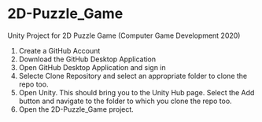 # 2D-Puzzle_Game
Unity Project for 2D Puzzle Game (Computer Game Development 2020)

1. Create a GitHub Account
2. Download the GitHub Desktop Application
3. Open GitHub Desktop Application and sign in
4. Selecte Clone Repository and select an appropriate folder to clone the repo too.
5. Open Unity. This should bring you to the Unity Hub page. Select the Add button and navigate to the folder to which
   you clone the repo too.
6. Open the 2D-Puzzle_Game project. 
